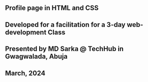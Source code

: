 ## Profile page in HTML and CSS

## Developed for a facilitation for a 3-day web-development Class

## Presented by MD Sarka @ TechHub in Gwagwalada, Abuja

## March, 2024
